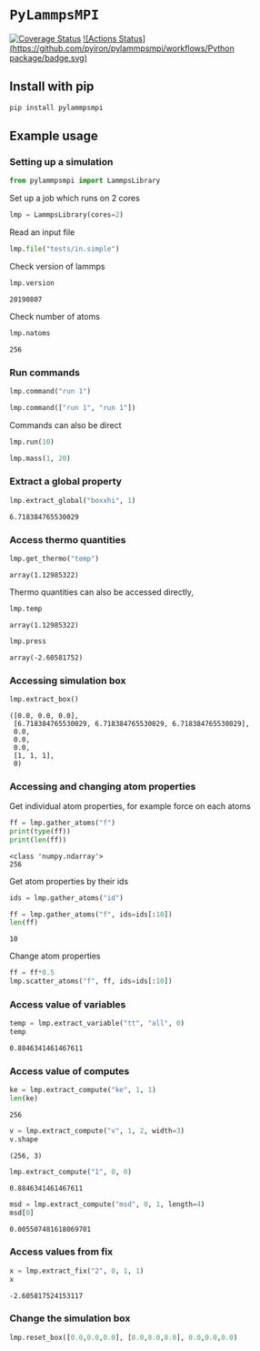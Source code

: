 # `PyLammpsMPI`
[![Coverage Status](https://coveralls.io/repos/github/pyiron/pylammpsmpi/badge.svg)](https://coveralls.io/github/pyiron/pylammpsmpi)
[![Actions Status](https://github.com/pyiron/pylammpsmpi/workflows/Python package/badge.svg)](https://github.com/pyiron/pylammpsmpi/actions)

## Install with pip 

```bash
pip install pylammpsmpi
```

## Example usage

### Setting up a simulation


```python
from pylammpsmpi import LammpsLibrary
```

Set up a job which runs on 2 cores


```python
lmp = LammpsLibrary(cores=2)
```

Read an input file


```python
lmp.file("tests/in.simple")
```

Check version of lammps


```python
lmp.version
```




    20190807



Check number of atoms


```python
lmp.natoms
```




    256



### Run commands


```python
lmp.command("run 1")
```


```python
lmp.command(["run 1", "run 1"])
```

Commands can also be direct


```python
lmp.run(10)
```


```python
lmp.mass(1, 20)
```

### Extract a global property


```python
lmp.extract_global("boxxhi", 1)
```




    6.718384765530029



### Access thermo quantities


```python
lmp.get_thermo("temp")
```




    array(1.12985322)



Thermo quantities can also be accessed directly,


```python
lmp.temp
```




    array(1.12985322)




```python
lmp.press
```




    array(-2.60581752)



### Accessing simulation box


```python
lmp.extract_box()
```




    ([0.0, 0.0, 0.0],
     [6.718384765530029, 6.718384765530029, 6.718384765530029],
     0.0,
     0.0,
     0.0,
     [1, 1, 1],
     0)



### Accessing and changing atom properties

Get individual atom properties, for example force on each atoms


```python
ff = lmp.gather_atoms("f")
print(type(ff))
print(len(ff))
```

    <class 'numpy.ndarray'>
    256


Get atom properties by their ids


```python
ids = lmp.gather_atoms("id")
```


```python
ff = lmp.gather_atoms("f", ids=ids[:10])
len(ff)
```




    10



Change atom properties


```python
ff = ff*0.5
lmp.scatter_atoms("f", ff, ids=ids[:10])
```

### Access value of variables


```python
temp = lmp.extract_variable("tt", "all", 0)
temp
```




    0.8846341461467611



### Access value of computes


```python
ke = lmp.extract_compute("ke", 1, 1)
len(ke)
```




    256




```python
v = lmp.extract_compute("v", 1, 2, width=3)
v.shape
```




    (256, 3)




```python
lmp.extract_compute("1", 0, 0)
```




    0.8846341461467611




```python
msd = lmp.extract_compute("msd", 0, 1, length=4)
msd[0]
```




    0.005507481618069701



### Access values from fix


```python
x = lmp.extract_fix("2", 0, 1, 1)
x
```




    -2.605817524153117



### Change the simulation box


```python
lmp.reset_box([0.0,0.0,0.0], [8.0,8.0,8.0], 0.0,0.0,0.0)
```
